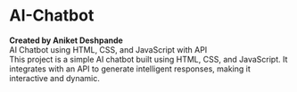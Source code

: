 # AI-Chatbot
<b>Created by Aniket Deshpande</b> <br/>
AI Chatbot using HTML, CSS, and JavaScript with API <br/> This project is a simple AI chatbot built using HTML, CSS, and JavaScript. It integrates with an API to generate intelligent responses, making it interactive and dynamic.
